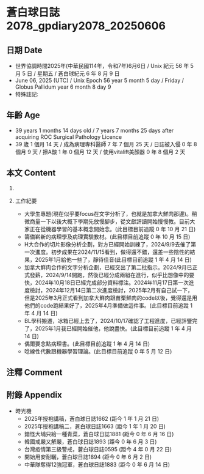 [_metadata_:encoding]: - "utf-8"
[_metadata_:language]: - "zh-Hant-TW"
[_metadata_:fileformat]: - "markdown"
[_metadata_:MIME_type]: - "text/plain"
[_metadata_:markdown_version]: - "commonmark version 0.30"
[_metadata_:markdown_spec]: - "https://spec.commonmark.org/0.30/"

# 蒼白球日誌2078_gpdiary2078_20250606 #

## 日期 Date ##

* 世界協調時間2025年(中華民國114年，令和7年)6月6日 / Unix 紀元 56 年 5 月 5 日 / 星期五 / 蒼白球紀元 6 年 8 月 9 日
* June 06, 2025 (UTC) / Unix Epoch 56 year 5 month 5 day / Friday / Globus Pallidum year 6 month 8 day 9
* 特殊註記:

## 年齡 Age ##

* 39 years 1 months 14 days old / 7 years 7 months 25 days after acquiring ROC Surgical Pathology Licence
* 39 歲 1 個月 14 天 / 成為病理專科醫師 7 年 7 個月 25 天 / 日誌被入侵 0 年 8 個月 9 天 / 擦A酸 1 年 0 個月 12 天 / 使用vitalift美顏器 0 年 8 個月 2 天

## 本文 Content ##

1. 

2. 工作紀要

    - 大學生專題(現在似乎要focus在文字分析了，也就是加拿大鮮肉那邊)。稍微商量一下以後大概下學期先放慢腳步，從文獻評讀開始慢慢教。目前大家正在從機器學習的基本概念開始念。(此目標目前追蹤 0 年 10 月 21 日)
    - 籌備嶄新的病理學及病理實驗教材。(此目標目前追蹤 0 年 10 月 15 日)
    - H大合作的切片影像分析企劃，對方已經開始訓練了，2024/9/9去催了第一次進度。初步成果在2024/11/15看到，做得還不錯，還差一些陰性的結果，2025年1月給他一些了，靜待佳音(此目標目前追蹤 1 年 4 月 14 日)
    - 加拿大鮮肉合作的文字分析企劃，已經交出了第二批指示。2024/9月已正式發薪，2024/9/14開跑，然後已經分成兩組在進行，似乎比想像中的要快，2024年10月18日已經完成部分資料標注。2024年11月17日第一次進度檢討，2024年12月14日第二次進度檢討，2025年2月有自己試一下，但是2025年3月正式看到加拿大鮮肉跟苗栗鮮肉的code以後，覺得還是用他們的code跑結果好了，2025年4月準備做這件事。(此目標目前追蹤 1 年 4 月 14 日)
    - BL學科搬遷，冰箱已經上去了，2024/10/17確認了工程進度，已經評鑒完了，2025年1月我已經開始催他，他說盡快。(此目標目前追蹤 1 年 4 月 14 日)
    - 偶爾要念點病理書。(此目標目前追蹤 1 年 4 月 14 日)
    - 唸線性代數跟機器學習理論。(此目標目前追蹤 0 年 5 月 12 日)

## 注釋 Comment ##


## 附錄 Appendix ##

* 時光機
    - 2025年授袍講稿，蒼白球日誌1662 (距今 1 年 1 月 21 日)
    - 2025年授袍講稿二，蒼白球日誌1663 (距今 1 年 1 月 20 日)
    - 錯怪大埔只給一種青菜，蒼白球日誌1881 (距今 0 年 6 月 16 日)
    - 韓國戒嚴又解嚴，蒼白球日誌1893 (距今 0 年 6 月 3 日)
    - 台灣疫情第三級警戒，蒼白球日誌0595 (距今 4 年 0 月 22 日)
    - 開始用安耐曬，蒼白球日誌1894 (距今 0 年 6 月 2 日)
    - 中華隊奪得12強冠軍，蒼白球日誌1883 (距今 0 年 6 月 14 日)
